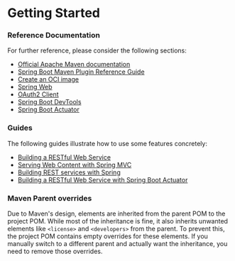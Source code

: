 # Getting Started

### Reference Documentation
For further reference, please consider the following sections:

* [Official Apache Maven documentation](https://maven.apache.org/guides/index.html)
* [Spring Boot Maven Plugin Reference Guide](https://docs.spring.io/spring-boot/3.4.6-SNAPSHOT/maven-plugin)
* [Create an OCI image](https://docs.spring.io/spring-boot/3.4.6-SNAPSHOT/maven-plugin/build-image.html)
* [Spring Web](https://docs.spring.io/spring-boot/3.4.6-SNAPSHOT/reference/web/servlet.html)
* [OAuth2 Client](https://docs.spring.io/spring-boot/3.4.6-SNAPSHOT/reference/web/spring-security.html#web.security.oauth2.client)
* [Spring Boot DevTools](https://docs.spring.io/spring-boot/3.4.6-SNAPSHOT/reference/using/devtools.html)
* [Spring Boot Actuator](https://docs.spring.io/spring-boot/3.4.6-SNAPSHOT/reference/actuator/index.html)

### Guides
The following guides illustrate how to use some features concretely:

* [Building a RESTful Web Service](https://spring.io/guides/gs/rest-service/)
* [Serving Web Content with Spring MVC](https://spring.io/guides/gs/serving-web-content/)
* [Building REST services with Spring](https://spring.io/guides/tutorials/rest/)
* [Building a RESTful Web Service with Spring Boot Actuator](https://spring.io/guides/gs/actuator-service/)

### Maven Parent overrides

Due to Maven's design, elements are inherited from the parent POM to the project POM.
While most of the inheritance is fine, it also inherits unwanted elements like `<license>` and `<developers>` from the parent.
To prevent this, the project POM contains empty overrides for these elements.
If you manually switch to a different parent and actually want the inheritance, you need to remove those overrides.

